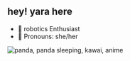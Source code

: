 ## hey! yara here

- 👾 robotics Enthusiast 
- 🎀 Pronouns: she/her
  
![panda, panda sleeping, kawai, anime](https://github.com/sxrraf/sxrraf/assets/97001981/7f11e2f6-12c5-4ce8-99e9-f5c23208bae9)
